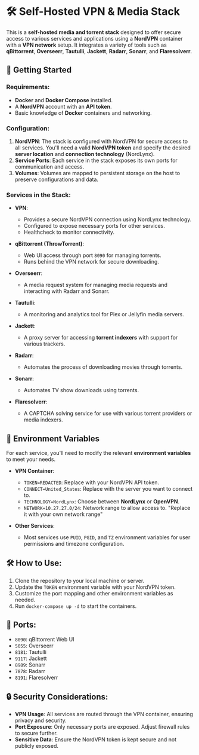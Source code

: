 # 🛠️ Self-Hosted VPN & Media Stack

This is a **self-hosted media and torrent stack** designed to offer secure access to various services and applications using a **NordVPN** container with a **VPN network** setup. It integrates a variety of tools such as **qBittorrent**, **Overseerr**, **Tautulli**, **Jackett**, **Radarr**, **Sonarr**, and **Flaresolverr**.

## 🚀 Getting Started

### Requirements:
- **Docker** and **Docker Compose** installed.
- A **NordVPN** account with an **API token**.
- Basic knowledge of **Docker** containers and networking.

### Configuration:
1. **NordVPN**: The stack is configured with NordVPN for secure access to all services. You'll need a valid **NordVPN token** and specify the desired **server location** and **connection technology** (NordLynx).
2. **Service Ports**: Each service in the stack exposes its own ports for communication and access.
3. **Volumes**: Volumes are mapped to persistent storage on the host to preserve configurations and data.

### Services in the Stack:
- **VPN**: 
  - Provides a secure NordVPN connection using NordLynx technology.
  - Configured to expose necessary ports for other services.
  - Healthcheck to monitor connectivity.

- **qBittorrent (ThrowTorrent)**:
  - Web UI access through port `8090` for managing torrents.
  - Runs behind the VPN network for secure downloading.

- **Overseerr**:
  - A media request system for managing media requests and interacting with Radarr and Sonarr.

- **Tautulli**:
  - A monitoring and analytics tool for Plex or Jellyfin media servers.

- **Jackett**:
  - A proxy server for accessing **torrent indexers** with support for various trackers.

- **Radarr**:
  - Automates the process of downloading movies through torrents.

- **Sonarr**:
  - Automates TV show downloads using torrents.

- **Flaresolverr**:
  - A CAPTCHA solving service for use with various torrent providers or media indexers.

## 📝 Environment Variables

For each service, you'll need to modify the relevant **environment variables** to meet your needs.

- **VPN Container**:
  - `TOKEN=REDACTED`: Replace with your NordVPN API token.
  - `CONNECT=United_States`: Replace with the server you want to connect to.
  - `TECHNOLOGY=NordLynx`: Choose between **NordLynx** or **OpenVPN**.
  - `NETWORK=10.27.27.0/24`: Network range to allow access to. "Replace it with your own network range"

- **Other Services**:
  - Most services use `PUID`, `PGID`, and `TZ` environment variables for user permissions and timezone configuration.

## 🛠️ How to Use:
1. Clone the repository to your local machine or server.
2. Update the `TOKEN` environment variable with your NordVPN token.
3. Customize the port mapping and other environment variables as needed.
4. Run `docker-compose up -d` to start the containers.

## 📄 Ports:
- `8090`: qBittorrent Web UI
- `5055`: Overseerr
- `8181`: Tautulli
- `9117`: Jackett
- `8989`: Sonarr
- `7878`: Radarr
- `8191`: Flaresolverr

## 🔒 Security Considerations:
- **VPN Usage**: All services are routed through the VPN container, ensuring privacy and security.
- **Port Exposure**: Only necessary ports are exposed. Adjust firewall rules to secure further.
- **Sensitive Data**: Ensure the NordVPN token is kept secure and not publicly exposed.

